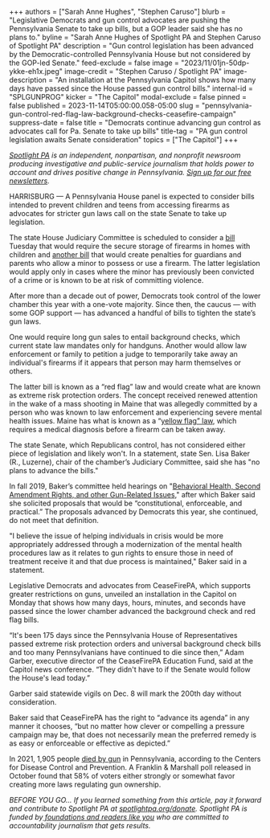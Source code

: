 +++
authors = ["Sarah Anne Hughes", "Stephen Caruso"]
blurb = "Legislative Democrats and gun control advocates are pushing the Pennsylvania Senate to take up bills, but a GOP leader said she has no plans to."
byline = "Sarah Anne Hughes of Spotlight PA and Stephen Caruso of Spotlight PA"
description = "Gun control legislation has been advanced by the Democratic-controlled Pennsylvania House but not considered by the GOP-led Senate."
feed-exclude = false
image = "2023/11/01jn-50dp-ykke-eh1x.jpeg"
image-credit = "Stephen Caruso / Spotlight PA"
image-description = "An installation at the Pennsylvania Capitol shows how many days have passed since the House passed gun control bills."
internal-id = "SPLGUNPROG"
kicker = "The Capitol"
modal-exclude = false
pinned = false
published = 2023-11-14T05:00:00.058-05:00
slug = "pennsylvania-gun-control-red-flag-law-background-checks-ceasefire-campaign"
suppress-date = false
title = "Democrats continue advancing gun control as advocates call for Pa. Senate to take up bills"
title-tag = "PA gun control legislation awaits Senate consideration"
topics = ["The Capitol"]
+++

<a href="https://www.spotlightpa.org/"><em>Spotlight PA</em></a><em> is an independent, nonpartisan, and nonprofit newsroom producing investigative and public-service journalism that holds power to account and drives positive change in Pennsylvania. </em><a href="https://www.spotlightpa.org/newsletters"><em>Sign up for our free newsletters</em></a><em>.</em>

HARRISBURG —&nbsp;A Pennsylvania House panel is expected to consider bills intended to prevent children and teens from accessing firearms as advocates for stricter gun laws call on the state Senate to take up legislation.

The state House Judiciary Committee is scheduled to consider a <a href="https://www.legis.state.pa.us//cfdocs/Legis/CSM/showMemoPublic.cfm?chamber=H&amp;SPick=20230&amp;cosponId=39327">bill</a> Tuesday that would require the secure storage of firearms in homes with children and <a href="https://www.legis.state.pa.us/cfdocs/billinfo/billinfo.cfm?syear=2023&amp;sInd=0&amp;body=H&amp;type=B&amp;bn=941">another bill</a> that would create penalties for guardians and parents who allow a minor to possess or use a firearm. The latter legislation would apply only in cases where the minor has previously been convicted of a crime or is known to be at risk of committing violence.

After more than a decade out of power, Democrats took control of the lower chamber this year with a one-vote majority. Since then, the caucus — with some GOP support — has advanced a handful of bills to tighten the state’s gun laws.

<script src="https://www.spotlightpa.org/embed.js" async></script><div data-spl-embed-version="1" data-spl-src="https://www.spotlightpa.org/embeds/newsletter/"></div>

One would require long gun sales to entail background checks, which current state law mandates only for handguns. Another would allow law enforcement or family to petition a judge to temporarily take away an individual&#39;s firearms if it appears that person may harm themselves or others.

The latter bill is known as a “red flag” law and would create what are known as extreme risk protection orders. The concept received renewed attention in the wake of a mass shooting in Maine that was allegedly committed by a person who was known to law enforcement and experiencing severe mental health issues. Maine has what is known as a “<a href="https://www.nbcnews.com/news/us-news/maines-yellow-flag-law-scrutinized-woefully-weak-mass-shooting-rcna122541">yellow flag” law</a>, which requires a medical diagnosis before a firearm can be taken away.

The state Senate, which Republicans control, has not considered either piece of legislation and likely won&#39;t. In a statement, state Sen. Lisa Baker (R., Luzerne), chair of the chamber’s Judiciary Committee, said she has &#34;no plans to advance the bills.&#34;

In fall 2019, Baker’s committee held hearings on &#34;<a href="https://web.archive.org/20230326193728/https://www.senatorbaker.com/2019/09/23/senate-judiciary-committee-holding-hearings-on-behavioral-health-second-amendment-rights-and-other-gun-related-issues/">Behavioral Health, Second Amendment Rights, and other Gun-Related Issues</a>,&#34; after which Baker said she solicited proposals that would be “constitutional, enforceable, and practical.” The proposals advanced by Democrats this year, she continued, do not meet that definition.

&#34;I believe the issue of helping individuals in crisis would be more appropriately addressed through a modernization of the mental health procedures law as it relates to gun rights to ensure those in need of treatment receive it and that due process is maintained,&#34; Baker said in a statement.

Legislative Democrats and advocates from CeaseFirePA, which supports greater restrictions on guns, unveiled an installation in the Capitol on Monday that shows how many days, hours, minutes, and seconds have passed since the lower chamber advanced the background check and red flag bills.

<script src="https://www.spotlightpa.org/embed.js" async></script><div data-spl-embed-version="1" data-spl-src="https://www.spotlightpa.org/embeds/donate/"></div>

“It&#39;s been 175 days since the Pennsylvania House of Representatives passed extreme risk protection orders and universal background check bills and too many Pennsylvanians have continued to die since then,” Adam Garber, executive director of the CeaseFirePA Education Fund, said at the Capitol news conference. “They didn&#39;t have to if the Senate would follow the House&#39;s lead today.”

Garber said statewide vigils on Dec. 8 will mark the 200th day without consideration.

Baker said that CeaseFirePA has the right to “advance its agenda” in any manner it chooses, “but no matter how clever or compelling a pressure campaign may be, that does not necessarily mean the preferred remedy is as easy or enforceable or effective as depicted.”

In 2021, 1,905 people <a href="https://www.cdc.gov/nchs/pressroom/sosmap/firearm_mortality/firearm.htm">died by gun</a> in Pennsylvania, according to the Centers for Disease Control and Prevention. A Franklin &amp; Marshall poll released in October found that 58% of voters either strongly or somewhat favor creating more laws regulating gun ownership.

<em>BEFORE YOU GO… If you learned something from this article, pay it forward and contribute to Spotlight PA at </em><a href="https://www.spotlightpa.org/donate"><em>spotlightpa.org/donate</em></a><em>. Spotlight PA is funded by</em><a href="https://www.spotlightpa.org/support"><em> foundations and readers like you</em></a><em> who are committed to accountability journalism that gets results.</em>

